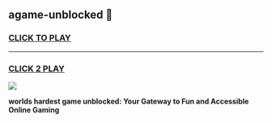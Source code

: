 
## agame-unblocked 👋
<h3>
<a href="https://premium.freeplayer.one?title=agame-unblocked&ref=14F">CLICK TO PLAY</a></h3>
<hr>

<h3>
<a href="https://premium.freeplayer.one?title=agame-unblocked&ref=14F">CLICK 2 PLAY</a>
  
</h3>

<a href="https://premium.freeplayer.one?title=agame-unblocked&ref=12F/"><img src="https://clearcache.store/games.png"></a>


**worlds hardest game unblocked: Your Gateway to Fun and Accessible Online Gaming**
